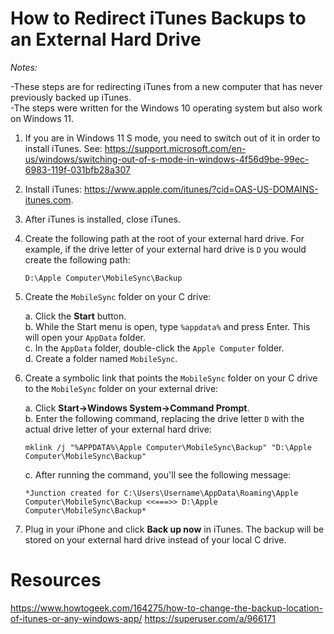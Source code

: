 # How to Redirect iTunes Backups to an External Hard Drive

*Notes:* 

-These steps are for redirecting iTunes from a new computer that has never previously backed up iTunes.<br />
-The steps were written for the Windows 10 operating system but also work on Windows 11.

1. If you are in Windows 11 S mode, you need to switch out of it in order to install iTunes. See: https://support.microsoft.com/en-us/windows/switching-out-of-s-mode-in-windows-4f56d9be-99ec-6983-119f-031bfb28a307

2. Install iTunes: https://www.apple.com/itunes/?cid=OAS-US-DOMAINS-itunes.com.

4. After iTunes is installed, close iTunes.

5. Create the following path at the root of your external hard drive. For example, if the drive letter of your external hard drive is `D` you would create the following path:
   
   `D:\Apple Computer\MobileSync\Backup`

6. Create the `MobileSync` folder on your C drive:

   a. Click the **Start** button.<br />
   b. While the Start menu is open, type `%appdata%` and press Enter. This will open your `AppData` folder.<br />
   c. In the `AppData` folder, double-click the `Apple Computer` folder.<br />
   d. Create a folder named `MobileSync`.

7. Create a symbolic link that points the `MobileSync` folder on your C drive to the `MobileSync` folder on your external drive:
 
    a. Click **Start->Windows System->Command Prompt**.<br />
    b. Enter the following command, replacing the drive letter `D` with the actual drive letter of your external hard drive:<br />

       mklink /j "%APPDATA%\Apple Computer\MobileSync\Backup" "D:\Apple Computer\MobileSync\Backup"

    c. After running the command, you'll see the following message:

       *Junction created for C:\Users\Username\AppData\Roaming\Apple Computer\MobileSync\Backup <<===>> D:\Apple Computer\MobileSync\Backup*

7. Plug in your iPhone and click **Back up now** in iTunes. The backup will be stored on your external hard drive instead of your local C drive.

# Resources

https://www.howtogeek.com/164275/how-to-change-the-backup-location-of-itunes-or-any-windows-app/
https://superuser.com/a/966171